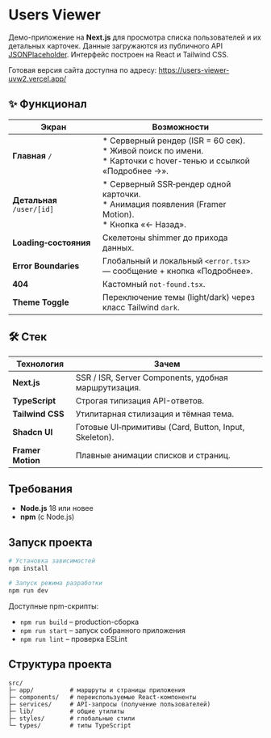 # Users Viewer

Демо-приложение на **Next.js** для просмотра списка пользователей и их детальных карточек. Данные загружаются из публичного API [JSONPlaceholder](https://jsonplaceholder.typicode.com/users). 
Интерфейс построен на React и Tailwind CSS.

Готовая версия сайта доступна по адресу:
<https://users-viewer-uvw2.vercel.app/>

## ✨ Функционал

| Экран | Возможности |
|-------|-------------|
| **Главная** `/` | * Серверный рендер (ISR = 60 сек).<br>* Живой поиск по имени.<br>* Карточки с hover-тенью и ссылкой «Подробнее →». |
| **Детальная** `/user/[id]` | * Серверный SSR‑рендер одной карточки.<br>* Анимация появления (Framer Motion).<br>* Кнопка «← Назад». |
| **Loading‑состояния** | Скелетоны shimmer до прихода данных. |
| **Error Boundaries** | Глобальный и локальный `<error.tsx>` — сообщение + кнопка «Подробнее». |
| **404** | Кастомный `not-found.tsx`. |
| **Theme Toggle** | Переключение темы (light/dark) через класс Tailwind `dark`. |

## 🛠 Стек

| Технология | Зачем |
|------------|-------|
| **Next.js** | SSR / ISR, Server Components, удобная маршрутизация. |
| **TypeScript** | Строгая типизация API-ответов. |
| **Tailwind CSS** | Утилитарная стилизация и тёмная тема. |
| **Shadcn UI** | Готовые UI‑примитивы (Card, Button, Input, Skeleton). |
| **Framer Motion** | Плавные анимации списков и страниц. |

## Требования

- **Node.js** 18 или новее
- **npm** (с Node.js)

## Запуск проекта

```bash
# Установка зависимостей
npm install

# Запуск режима разработки
npm run dev
```

Доступные npm-скрипты:

- `npm run build` – production-сборка
- `npm run start` – запуск собранного приложения
- `npm run lint` – проверка ESLint

## Структура проекта

```
src/
├─ app/          # маршруты и страницы приложения
├─ components/   # переиспользуемые React-компоненты
├─ services/     # API-запросы (получение пользователей)
├─ lib/          # общие утилиты
├─ styles/       # глобальные стили
└─ types/        # типы TypeScript
```
